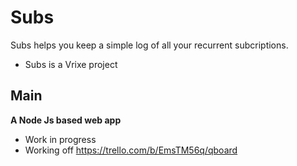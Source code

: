 # Subs
Subs helps you keep a simple log of all your recurrent subcriptions.
 - Subs is a Vrixe project

## Main
**A Node Js based web app**
 - Work in progress 
 - Working off https://trello.com/b/EmsTM56q/qboard 